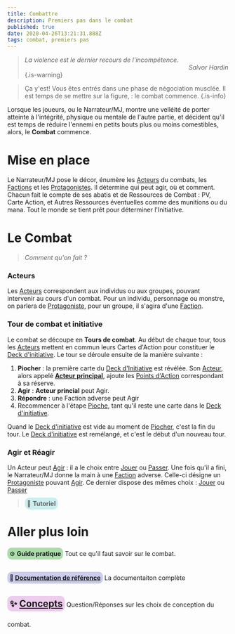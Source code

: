 ```yaml
---
title: Combattre
description: Premiers pas dans le combat
published: true
date: 2020-04-26T13:21:31.888Z
tags: combat, premiers pas
---
```


> _La violence est le dernier recours de l'incompétence._
> <span style="text-align:right;display:block">_Salvor Hardin_</span> 
{.is-warning}

> Ça y'est!  Vous êtes entrés dans une phase de négociation musclée.
Il est temps de se mettre sur la figure, : le combat commence.
{.is-info}

Lorsque les joueurs, ou le Narrateur/MJ, montre une velléité de porter atteinte à l'intégrité, physique ou mentale de l'autre partie, et décident qu'il est temps de réduire l'ennemi en petits bouts plus ou moins comestibles, alors, le **Combat** commence. 

# Mise en place

Le Narrateur/MJ pose le décor, énumère les [Acteurs] du combats, les [Factions] et les [Protagonistes]. Il détermine qui peut agir, où et comment. 
Chacun fait le compte de ses abatis  et de Ressources de Combat : PV, Carte Action, et Autres Ressources éventuelles comme des munitions ou du mana. Tout le monde se tient prêt pour déterminer l'Initiative.

# Le Combat
> _Comment qu'on fait ?_

### Acteurs

Les [Acteurs] correspondent aux individus ou aux groupes, pouvant intervenir au cours d'un combat.
Pour un individu, personnage ou monstre, on parlera de [Protagoniste], pour un groupe, il s'agira d'une [Faction].

### Tour de combat et initiative

Le combat se découpe en **Tours de combat**. Au début de chaque tour, tous les [Acteurs] mettent en commun leurs Cartes d'Action pour constituer le [Deck d'initiative]. Le tour se déroule ensuite de la manière suivante : 

1. **Piocher** : la première carte du [Deck d'Initiative] est révélée. Son [Acteur], alors appelé **[Acteur principal]**, ajoute les [Points d'Action] correspondant à sa réserve.
2. **Agir** : **Acteur princial** peut Agir.
3. **Répondre** : une Faction adverse peut Agir
4. Recommencer à l'étape [Pioche], tant qu'il reste une carte dans le [Deck d'initiative].

Quand le [Deck d'initiative] est vide au moment de [Piocher], c'est la fin du tour. 
Le [Deck d'initiative] est remélangé, et c'est le début d'un nouveau tour.

### Agir et Réagir

Un Acteur peut [Agir] : il a le choix entre [Jouer] ou [Passer].
Une fois qu'il a fini, le Narrateur/MJ donne la main à une [Faction] adverse. Celle-ci désigne un [Protagoniste] pouvant [Agir]. Ce dernier dispose des mêmes choix : [Jouer] ou [Passer]

> <span style="background:#cceeee;padding:5px;border-radius:10px;">:baby_bottle: **Tutoriel**</span>

# Aller plus loin

<div class="container">
<div class="row">
<div class="col-4">

<span style="display:inline-block;margin-bottom:1em;background:#aaddaa;padding:5px;border-radius:10px;">:gear: **Guide pratique**</span>
Tout ce qu'il faut savoir sur le combat.
</div>
<div class="col-4">
  
<span style="background:#ccccee;padding:5px;border-radius:10px;display:inline-block;margin-bottom:1em;">**📖 [Documentation de référence][Combat.reference]**</span>
La documentaiton complète
</div>

<div class="col-4">

<span style="font-size:1.5em;display:inline-block;margin-bottom:1em;background:#eeccee;padding:5px;border-radius:10px;">**:sparkles: [Concepts](#)**</span>
Question/Réponses sur les choix de conception du combat.
</div>
</div>
  

[Combat.reference]: /sphérier/référence/phases-de-jeu/combat

<!-- Liens de référence -->
[Acteur]: [Combat.reference]#acteur
[Acteurs]: [Combat.reference]#acteur
[Acteur principal]: [Combat.reference]#acteur
[Protagoniste]: #
[Protagonistes]: #
[Points d'Action]: #
[Deck d'Initiative]: #
[Pioche]: #
[Piocher]: #
[Jouer]: #
[Passer]: #
[Faction]: #
[Factions]: #
[Agir]: #